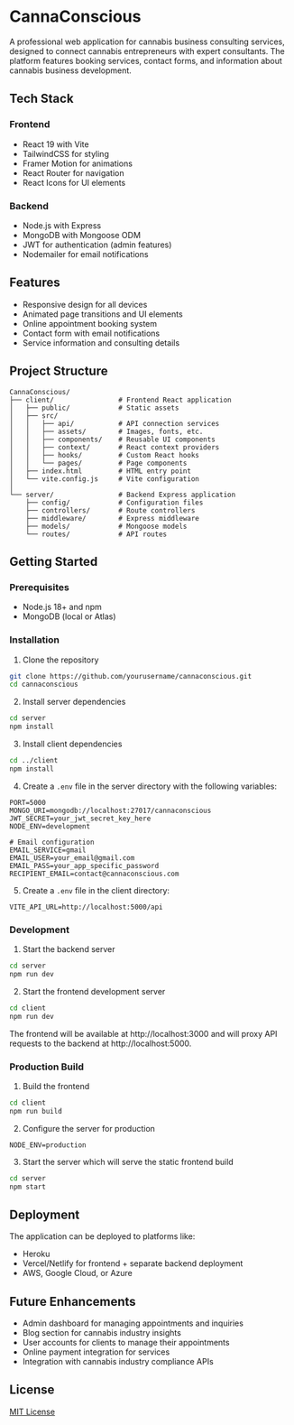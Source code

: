 # CannaConscious

A professional web application for cannabis business consulting services, designed to connect cannabis entrepreneurs with expert consultants. The platform features booking services, contact forms, and information about cannabis business development.

## Tech Stack

### Frontend
- React 19 with Vite
- TailwindCSS for styling
- Framer Motion for animations
- React Router for navigation
- React Icons for UI elements

### Backend
- Node.js with Express
- MongoDB with Mongoose ODM
- JWT for authentication (admin features)
- Nodemailer for email notifications

## Features

- Responsive design for all devices
- Animated page transitions and UI elements
- Online appointment booking system
- Contact form with email notifications
- Service information and consulting details

## Project Structure

```
CannaConscious/
├── client/                # Frontend React application
│   ├── public/            # Static assets
│   ├── src/
│   │   ├── api/           # API connection services
│   │   ├── assets/        # Images, fonts, etc.
│   │   ├── components/    # Reusable UI components
│   │   ├── context/       # React context providers
│   │   ├── hooks/         # Custom React hooks
│   │   └── pages/         # Page components
│   ├── index.html         # HTML entry point
│   └── vite.config.js     # Vite configuration
│
└── server/                # Backend Express application
    ├── config/            # Configuration files
    ├── controllers/       # Route controllers
    ├── middleware/        # Express middleware
    ├── models/            # Mongoose models
    └── routes/            # API routes
```

## Getting Started

### Prerequisites

- Node.js 18+ and npm
- MongoDB (local or Atlas)

### Installation

1. Clone the repository
```bash
git clone https://github.com/yourusername/cannaconscious.git
cd cannaconscious
```

2. Install server dependencies
```bash
cd server
npm install
```

3. Install client dependencies
```bash
cd ../client
npm install
```

4. Create a `.env` file in the server directory with the following variables:
```
PORT=5000
MONGO_URI=mongodb://localhost:27017/cannaconscious
JWT_SECRET=your_jwt_secret_key_here
NODE_ENV=development

# Email configuration
EMAIL_SERVICE=gmail
EMAIL_USER=your_email@gmail.com
EMAIL_PASS=your_app_specific_password
RECIPIENT_EMAIL=contact@cannaconscious.com
```

5. Create a `.env` file in the client directory:
```
VITE_API_URL=http://localhost:5000/api
```

### Development

1. Start the backend server
```bash
cd server
npm run dev
```

2. Start the frontend development server
```bash
cd client
npm run dev
```

The frontend will be available at http://localhost:3000 and will proxy API requests to the backend at http://localhost:5000.

### Production Build

1. Build the frontend
```bash
cd client
npm run build
```

2. Configure the server for production
```
NODE_ENV=production
```

3. Start the server which will serve the static frontend build
```bash
cd server
npm start
```

## Deployment

The application can be deployed to platforms like:
- Heroku
- Vercel/Netlify for frontend + separate backend deployment
- AWS, Google Cloud, or Azure

## Future Enhancements

- Admin dashboard for managing appointments and inquiries
- Blog section for cannabis industry insights
- User accounts for clients to manage their appointments
- Online payment integration for services
- Integration with cannabis industry compliance APIs

## License

[MIT License](LICENSE)